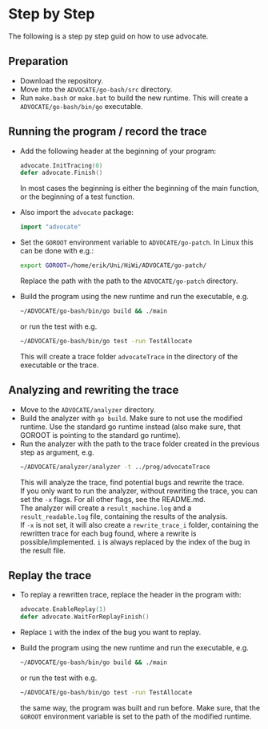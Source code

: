 # Step by Step

The following is a step py step guid on how to use advocate.

## Preparation

- Download the repository.
- Move into the `ADVOCATE/go-bash/src` directory.
- Run `make.bash` or `make.bat` to build the new runtime. This will create a
`ADVOCATE/go-bash/bin/go` executable.

## Running the program / record the trace
- Add the following header at the beginning of your program:
  ```go
  advocate.InitTracing(0)
  defer advocate.Finish()
  ```
  In most cases the beginning is either the beginning of the main function, or the beginning of a
test function.
- Also import the `advocate` package:
  ```go
  import "advocate"
  ```

- Set the `GOROOT` environment variable to `ADVOCATE/go-patch`.
In Linux this can be done with e.g.:
  ```bash
  export GOROOT=/home/erik/Uni/HiWi/ADVOCATE/go-patch/
  ```
  Replace the path with the path to the `ADVOCATE/go-patch` directory.
- Build the program using the new runtime and run the executable, e.g.
  ```bash
  ~/ADVOCATE/go-bash/bin/go build && ./main
  ```
  or run the test with e.g.
  ```bash
  ~/ADVOCATE/go-bash/bin/go test -run TestAllocate
  ```
  This will create a trace folder `advocateTrace` in the directory of the executable or the trace.

## Analyzing and rewriting the trace
- Move to the `ADVOCATE/analyzer` directory.
- Build the analyzer with `go build`. Make sure to not use the modified runtime.
Use the standard go runtime instead (also make sure, that GOROOT is 
pointing to the standard go runtime).
- Run the analyzer with the path to the trace folder created in the previous step as argument, e.g. 
  ```bash
  ~/ADVOCATE/analyzer/analyzer -t ../prog/advocateTrace
  ```
  This will analyze the trace, find potential bugs and rewrite the trace.\
If you only want to run the analyzer, without rewriting the trace, you can
set the `-x` flags. For all other flags, see the README.md.\
The analyzer will create a `result_machine.log` and a `result_readable.log` file,
containing the results of the analysis.\
If `-x` is not set, it will also create a `rewrite_trace_i` folder, containing
the rewritten trace for each bug found, where a rewrite is possible/implemented.
`i` is always replaced by the index of the bug in the result file.

## Replay the trace

- To replay a rewritten trace, replace the header in the program with:
  ```go
  advocate.EnableReplay(1)
  defer advocate.WaitForReplayFinish()
  ```

- Replace `1` with the index of the bug you want to replay.
- Build the program using the new runtime and run the executable, e.g.
  ```bash
  ~/ADVOCATE/go-bash/bin/go build && ./main
  ```
  or run the test with e.g.
  ```bash
  ~/ADVOCATE/go-bash/bin/go test -run TestAllocate
  ```
  the same way, the program was built and run before. Make sure, that the `GOROOT` environment variable is set to the path of the
modified runtime.